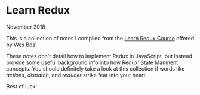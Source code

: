 # Learn Redux

<time>November 2018</time>

This is a collection of notes I compiled from the [Learn Redux Course](https://learnredux.com) offered by [Wes Bos](wesbos.com/courses)!

These notes don't detail how to implement Redux in JavaScript, but instead provide some useful background info into how Redux' State Manment concepts. You should definitely take a look at this collection if words like _actions_, _dispatch_, and _reducer_ strike fear into your heart.

Best of luck!
